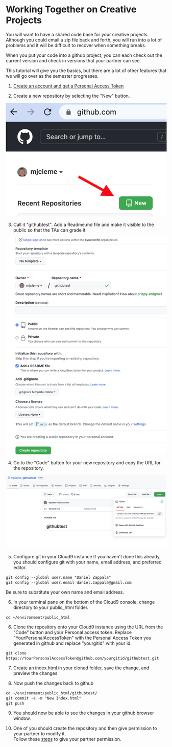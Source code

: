 # Working Together on Creative Projects
You will want to have a shared code base for your creative projects.  
Although you could email a zip file back and forth, you will run into a 
lot of problems and it will be difficult to recover when something breaks.

When you put your code into a github project, you can each check out the 
current version and check in versions that your partner can see.

This tutorial will give you the basics, but there are a lot of other features 
that we will go over as the semester progresses.

1. [Create an account and get a Personal Access Token](Account.md)

2. Create a new repository by selecting the "New" button.

![](images/NewGitRepo.png)

3. Call it "githubtest".  Add a Readme.md file and make it visible to the public so that the TAs can grade it.

![](images/CreateRepo.png)

4. Go to the "Code" button for your new repository and copy the URL for the repository.

![](images/Clone.png)

5. Configure git in your Cloud9 instance
If you haven't done this already, you should configure git with your name, email address, and preferred editor.
```
git config --global user.name "Daniel Zappala"
git config --global user.email daniel.zappala@gmail.com
```
Be sure to substitute your own name and email address.

6. In your terminal pane on the bottom of the Cloud9 console, change directory to your public_html folder.
```
cd ~/environment/public_html
```

6. Clone the repository onto your Cloud9 instance using the URL from the "Code" button and your Personal access token. Replace "YourPersonalAccessToken" with the Personal Access Token you generated in github and replace "yourgitid" with your id.
```
git clone https://YourPersonalAccessToken@github.com/yourgitid/githubtest.git
```

7. Create an index.html in your cloned folder, save the change, and preview the changes

8. Now push the changes back to github
```
cd ~/environment/public_html/githubtest/
git commit -a -m "New Index.html"
git push
```

9. You should now be able to see the changes in your github browser window.

10. One of you should create the repository and then give permission to your partner to modify it.  
Follow these [steps](https://docs.github.com/en/account-and-profile/setting-up-and-managing-your-personal-account-on-github/managing-access-to-your-personal-repositories/inviting-collaborators-to-a-personal-repository) to give your partner permission.  

